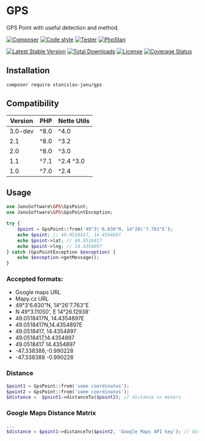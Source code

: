 # GPS
GPS Point with useful detection and method.

[![Composer](https://github.com/janu-software/gps/actions/workflows/composer.yml/badge.svg)](https://github.com/janu-software/gps/actions/workflows/composer.yml)
[![Code style](https://github.com/janu-software/gps/actions/workflows/code_style.yml/badge.svg)](https://github.com/janu-software/gps/actions/workflows/code_style.yml)
[![Tester](https://github.com/janu-software/gps/actions/workflows/tester.yml/badge.svg)](https://github.com/janu-software/gps/actions/workflows/tester.yml)
[![PhpStan](https://github.com/janu-software/gps/actions/workflows/static_analysis.yml/badge.svg)](https://github.com/janu-software/gps/actions/workflows/static_analysis.yml)

[![Latest Stable Version](https://poser.pugx.org/stanislav-janu/gps/v/stable)](https://packagist.org/packages/stanislav-janu/gps)
[![Total Downloads](https://poser.pugx.org/stanislav-janu/gps/downloads)](https://packagist.org/packages/stanislav-janu/gps)
[![License](https://poser.pugx.org/stanislav-janu/gps/license)](https://packagist.org/packages/stanislav-janu/gps)
[![Coverage Status](https://coveralls.io/repos/github/janu-software/gps/badge.svg?branch=master)](https://coveralls.io/github/janu-software/gps?branch=master)

## Installation

    composer require stanislav-janu/gps

## Compatibility

| Version | PHP    | Nette Utils |
|---------|--------|-------------|
| 3.0-dev | ^8.0   | ^4.0        |
| 2.1     | ^8.0   | ^3.2        |
| 2.0     | ^8.0   | ^3.0        |
| 1.1     | ^7.1   | ^2.4 ^3.0   |
| 1.0     | ^7.0   | ^2.4        |

## Usage

```php
use JanuSoftware\GPS\GpsPoint;
use JanuSoftware\GPS\GpsPointException;

try {
    $point = GpsPoint::from('49°3\'6.630"N, 14°26\'7.763"E');
    echo $point; // 49.0518417, 14.4354897
    echo $point->lat; // 49.0518417
    echo $point->lng; // 14.4354897
} catch (GpsPointException $exception) {
    echo $exception->getMessage();
}
```

### Accepted formats:
* Google maps URL
* Mapy.cz URL
* 49°3'6.630"N, 14°26'7.763"E
* N 49°3.11050', E 14°26.12938'
* 49.0518417N, 14.4354897E
* 49.0518417N,14.4354897E
* 49.0518417, 14.4354897
* 49.0518417,14.4354897
* 49.0518417 14.4354897
* -47.338388,-0.990228
* -47.338388 -0.990228

### Distance
```php
$point1 = GpsPoint::from('some coordinates');
$point2 = GpsPoint::from('some coordinates');
$distance =  $point1->distanceTo($point2); // distance in meters
```

### Google Maps Distance Matrix
```php
...
$distance = $point1->distanceTo($point2, 'Google Maps API key'); // distance in meters
```
